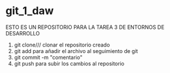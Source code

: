 # git_1_daw
ESTO ES UN REPOSITORIO PARA LA TAREA 3 DE ENTORNOS DE DESARROLLO
1) git clone/// clonar el repositorio creado
2) git add para añadir el archivo al seguimiento de git
3) git commit -m "comentario"
4) git push para subir los cambios al repositorio
